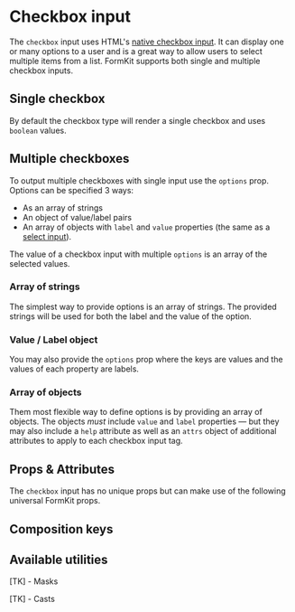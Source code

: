 # Checkbox input

The `checkbox` input uses HTML's [native checkbox input](https://developer.mozilla.org/en-US/docs/Web/HTML/Element/input/checkbox). It can display one or many options to a user and is a great way to allow users to select multiple items from a list. FormKit supports both single and multiple checkbox inputs.

## Single checkbox

By default the checkbox type will render a single checkbox and uses `boolean` values.

<example
name="Checkbox input"
file="/_content/examples/checkbox-single/checkbox-single"
langs="vue"></example>

## Multiple checkboxes

To output multiple checkboxes with single input use the `options` prop. Options can be specified 3 ways:

- As an array of strings
- An object of value/label pairs
- An array of objects with `label` and `value` properties (the same as a [select input](/inputs/select)).

The value of a checkbox input with multiple `options` is an array of the selected values.

### Array of strings

The simplest way to provide options is an array of strings. The provided strings will be used for both the label and the value of the option.

<example
name="Checkbox input"
file="/_content/examples/checkbox-strings/checkbox-strings"
langs="vue"></example>

### Value / Label object

You may also provide the `options` prop where the keys are values and the values of each property are labels.

<example
name="Checkbox input"
file="/_content/examples/checkbox-object/checkbox-object"
langs="vue"></example>

### Array of objects

Them most flexible way to define options is by providing an array of objects. The objects _must_ include `value` and `label` properties — but they may also include a `help` attribute as well as an `attrs` object of additional attributes to apply to each checkbox input tag.

<example
name="Checkbox input"
file="/_content/examples/checkbox-objects/checkbox-objects"
langs="vue"></example>

## Props & Attributes

The `checkbox` input has no unique props but can make use of the following universal FormKit props.

<reference-table input="checkbox" :data="[{prop: 'options', type: 'Array/Object', default: '[]', description: 'An object of value/label pairs or an array of strings, or an array of objects that <em>must</em> contain a label and value property.'}, { prop: 'on-value', type: 'any', default: 'true', description: 'The value when the checkbox is checked (single checkboxes only)'}, { prop: 'off-value', type: 'any', default: 'false', description: 'The value when the checkbox is unchecked (single checkboxes only)'}]">
</reference-table>

## Composition keys

<reference-table type="compositionKeys" primary="composition-key">
</reference-table>

## Available utilities

[TK] - Masks

[TK] - Casts
